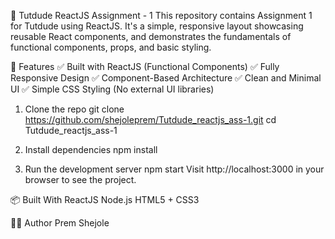 📘 Tutdude ReactJS Assignment - 1
This repository contains Assignment 1 for Tutdude using ReactJS. It's a simple, responsive layout showcasing reusable React components, and demonstrates the fundamentals of functional components, props, and basic styling.

🚀 Features
✅ Built with ReactJS (Functional Components)
✅ Fully Responsive Design
✅ Component-Based Architecture
✅ Clean and Minimal UI
✅ Simple CSS Styling (No external UI libraries)

1. Clone the repo
git clone https://github.com/shejoleprem/Tutdude_reactjs_ass-1.git
cd Tutdude_reactjs_ass-1

2. Install dependencies
npm install

3. Run the development server
npm start
Visit http://localhost:3000 in your browser to see the project.

📦 Built With
ReactJS
Node.js
HTML5 + CSS3

🙋‍♂️ Author
Prem Shejole
